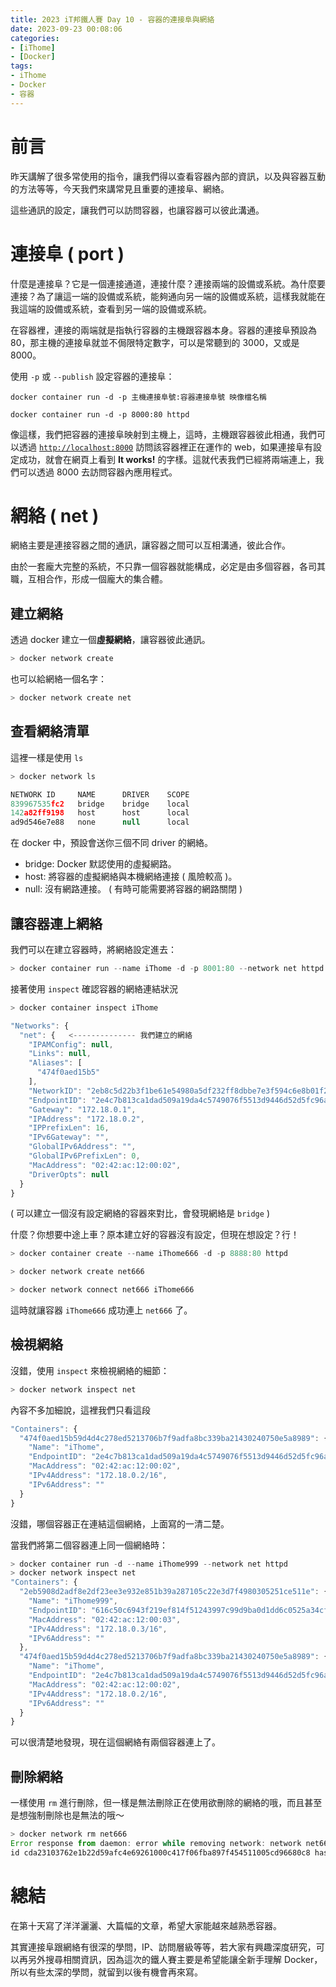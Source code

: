```yaml
---
title: 2023 iT邦鐵人賽 Day 10 - 容器的連接阜與網絡
date: 2023-09-23 00:08:06
categories: 
- [iThome]
- [Docker]
tags: 
- iThome
- Docker
- 容器
---
```

# 前言

昨天講解了很多常使用的指令，讓我們得以查看容器內部的資訊，以及與容器互動的方法等等，今天我們來講常見且重要的連接阜、網絡。

這些通訊的設定，讓我們可以訪問容器，也讓容器可以彼此溝通。

<!--more-->

# 連接阜 ( port )

什麼是連接阜？它是一個連接通道，連接什麼？連接兩端的設備或系統。為什麼要連接？為了讓這一端的設備或系統，能夠通向另一端的設備或系統，這樣我就能在我這端的設備或系統，查看到另一端的設備或系統。

在容器裡，連接的兩端就是指執行容器的主機跟容器本身。容器的連接阜預設為 80，那主機的連接阜就並不侷限特定數字，可以是常聽到的 3000，又或是 8000。

使用 `-p` 或 `--publish` 設定容器的連接阜：

```docker
docker container run -d -p 主機連接阜號:容器連接阜號 映像檔名稱

docker container run -d -p 8000:80 httpd
```

像這樣，我們把容器的連接阜映射到主機上，這時，主機跟容器彼此相通，我們可以透過 [`http://localhost:8000`](http://localhost:8100/) 訪問該容器裡正在運作的 web，如果連接阜有設定成功，就會在網頁上看到 **It works!** 的字樣。這就代表我們已經將兩端連上，我們可以透過 8000 去訪問容器內應用程式。

# 網絡 ( net )

網絡主要是連接容器之間的通訊，讓容器之間可以互相溝通，彼此合作。

由於一套龐大完整的系統，不只靠一個容器就能構成，必定是由多個容器，各司其職，互相合作，形成一個龐大的集合體。

## 建立網絡

透過 docker 建立一個**虛擬網絡**，讓容器彼此通訊。

```jsx
> docker network create
```

也可以給網絡一個名字：

```jsx
> docker network create net
```

## 查看網絡清單

這裡一樣是使用 `ls`

```jsx
> docker network ls

NETWORK ID     NAME      DRIVER    SCOPE
839967535fc2   bridge    bridge    local
142a82ff9198   host      host      local
ad9d546e7e88   none      null      local
```

在 docker 中，預設會送你三個不同 driver 的網絡。

- bridge: Docker 默認使用的虛擬網路。
- host: 將容器的虛擬網絡與本機網絡連接 ( 風險較高 )。
- null: 沒有網路連接。 ( 有時可能需要將容器的網路關閉 )

## 讓容器連上網絡

我們可以在建立容器時，將網絡設定進去：

```jsx
> docker container run --name iThome -d -p 8001:80 --network net httpd
```

接著使用 `inspect` 確認容器的網絡連結狀況

```jsx
> docker container inspect iThome

"Networks": {
  "net": {   <-------------- 我們建立的網絡
    "IPAMConfig": null,
    "Links": null,
    "Aliases": [
      "474f0aed15b5"
    ],
    "NetworkID": "2eb8c5d22b3f1be61e54980a5df232ff8dbbe7e3f594c6e8b01f24acbbcf9ef9",
    "EndpointID": "2e4c7b813ca1dad509a19da4c5749076f5513d9446d52d5fc96a71e05f7f5626",
    "Gateway": "172.18.0.1",
    "IPAddress": "172.18.0.2",
    "IPPrefixLen": 16,
    "IPv6Gateway": "",
    "GlobalIPv6Address": "",
    "GlobalIPv6PrefixLen": 0,
    "MacAddress": "02:42:ac:12:00:02",
    "DriverOpts": null
  }
}
```

( 可以建立一個沒有設定網絡的容器來對比，會發現網絡是 `bridge`  )

什麼？你想要中途上車？原本建立好的容器沒有設定，但現在想設定？行！

```jsx
> docker container create --name iThome666 -d -p 8888:80 httpd

> docker network create net666

> docker network connect net666 iThome666
```

這時就讓容器 `iThome666` 成功連上 `net666` 了。

## 檢視網絡

沒錯，使用 `inspect` 來檢視網絡的細節：

```jsx
> docker network inspect net
```

內容不多加細說，這裡我們只看這段

```jsx
"Containers": {
  "474f0aed15b59d4d4c278ed5213706b7f9adfa8bc339ba21430240750e5a8989": {
    "Name": "iThome",
    "EndpointID": "2e4c7b813ca1dad509a19da4c5749076f5513d9446d52d5fc96a71e05f7f5626",
    "MacAddress": "02:42:ac:12:00:02",
    "IPv4Address": "172.18.0.2/16",
    "IPv6Address": ""
  }
}
```

沒錯，哪個容器正在連結這個網絡，上面寫的一清二楚。

當我們將第二個容器連上同一個網絡時：

```jsx
> docker container run -d --name iThome999 --network net httpd
> docker network inspect net
"Containers": {
  "2eb5908d2adf8e2df23ee3e932e851b39a287105c22e3d7f4980305251ce511e": {
    "Name": "iThome999",
    "EndpointID": "616c50c6943f219ef814f51243997c99d9ba0d1dd6c0525a34cf4f88527d1341",
    "MacAddress": "02:42:ac:12:00:03",
    "IPv4Address": "172.18.0.3/16",
    "IPv6Address": ""
  },
  "474f0aed15b59d4d4c278ed5213706b7f9adfa8bc339ba21430240750e5a8989": {
    "Name": "iThome",
    "EndpointID": "2e4c7b813ca1dad509a19da4c5749076f5513d9446d52d5fc96a71e05f7f5626",
    "MacAddress": "02:42:ac:12:00:02",
    "IPv4Address": "172.18.0.2/16",
    "IPv6Address": ""
  }
}
```

可以很清楚地發現，現在這個網絡有兩個容器連上了。

## 刪除網絡

一樣使用 `rm` 進行刪除，但一樣是無法刪除正在使用欲刪除的網絡的哦，而且甚至是想強制刪除也是無法的哦～

```jsx
> docker network rm net666
Error response from daemon: error while removing network: network net666 
id cda23103762e1b22d59afc4e69261000c417f06fba897f454511005cd96680c8 has active endpoints
```

# 總結

在第十天寫了洋洋灑灑、大篇幅的文章，希望大家能越來越熟悉容器。

其實連接阜跟網絡有很深的學問，IP、訪問層級等等，若大家有興趣深度研究，可以再另外搜尋相關資訊，因為這次的鐵人賽主要是希望能讓全新手理解 Docker，所以有些太深的學問，就留到以後有機會再來寫。
